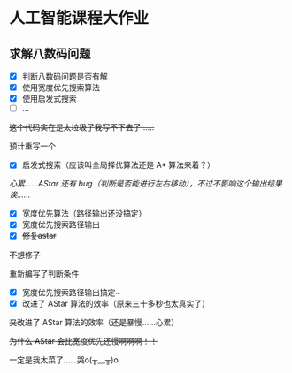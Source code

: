 # 人工智能课程大作业
## 求解八数码问题
- [x] 判断八数码问题是否有解
- [x] 使用宽度优先搜索算法
- [x] 使用启发式搜索
- [ ] ...

~~这个代码实在是太垃圾了我写不下去了……~~

预计重写一个

- [x] 启发式搜索（应该叫全局择优算法还是 A* 算法来着？）

*心累……AStar 还有 bug（判断是否能进行左右移动），不过不影响这个输出结果诶……*

- [x] 宽度优先算法（路径输出还没搞定）
- [x] 宽度优先搜索路径输出
- [x] ~~修复astar~~

~~不想修了~~

重新编写了判断条件

- [x] 宽度优先搜索路径输出搞定~
- [x] 改进了 AStar 算法的效率（原来三十多秒也太真实了）

~~又~~改进了 AStar 算法的效率（还是暴慢……心累）

~~为什么 AStar 会比宽度优先还慢啊啊啊！！~~

一定是我太菜了……哭o(╥﹏╥)o


